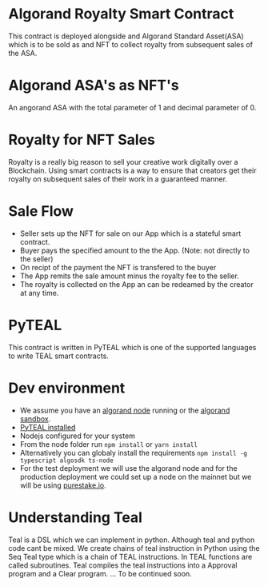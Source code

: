 # Algorand Royalty Smart Contract
This contract is deployed alongside and Algorand Standard Asset(ASA) which is to be sold as and NFT to collect royalty from subsequent sales of the ASA.

# Algorand ASA's as NFT's
An angorand ASA with the total parameter of 1 and decimal parameter of 0.

# Royalty for NFT Sales
Royalty is a really big reason to sell your creative work digitally over a Blockchain. Using smart contracts is a way to ensure that creators get their royalty on subsequent sales of their work in a guaranteed manner.

# Sale Flow
- Seller sets up the NFT for sale on our App which is a stateful smart contract.
- Buyer pays the specified amount to the the App. (Note: not directly to the seller)
- On recipt of the payment the NFT is transfered to the buyer
- The App remits the sale amount minus the royalty fee to the seller. 
- The royalty is collected on the App an can be redeamed by the creator at any time.

# PyTEAL
This contract is written in PyTEAL which is one of the supported languages to write TEAL smart contracts.

# Dev environment
- We assume you have an [algorand node](https://developer.algorand.org/docs/run-a-node/setup/install/) running or the [algorand sandbox](https://github.com/algorand/sandbox).
- [PyTEAL installed](https://pyteal.readthedocs.io/en/stable/installation.html)
- Nodejs configured for your system
- From the node folder run `npm install` or `yarn install`
- Alternatively you can globaly install the requirements `npm install -g typescript algosdk ts-node`
- For the test deployment we will use the algorand node and for the production deployment we could set up a node on the mainnet but we will be using [purestake.io](https://purestake.io).

# Understanding Teal
Teal is a DSL which we can implement in python. Although teal and python code cant be mixed.
We create chains of teal instruction in Python using the Seq Teal type which is a chain of TEAL instructions. 
In TEAL functions are called subroutines. Teal compiles the teal instructions into a Approval program and a Clear program. ... To be continued soon.

 
